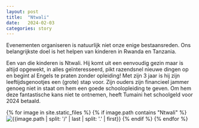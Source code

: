 ```yaml
---
layout: post
title:  "Ntwali"
date:   2024-02-03
categories: story
---
```


Evenementen organiseren is natuurlijk niet onze enige bestaansreden. Ons belangrijkste doel is het helpen van kinderen in Rwanda en Tanzania.

Een van die kinderen is Ntwali. Hij komt uit een eenvoudig gezin maar is altijd opgewekt, in alles geïnteresseerd, pikt razendsnel nieuwe dingen op en begint al Engels te praten zonder opleiding! Met zijn 3 jaar is hij zijn leeftijdsgenootjes een (grote) stap voor. Zijn ouders zijn financieel jammer genoeg niet in staat om hem een goede schoolopleiding te geven. Om hem deze fantastische kans niet te ontnemen, heeft Tumaini het schoolgeld voor 2024 betaald.

{% for image in site.static_files %}
{% if image.path contains "Ntwali" %}
<img src = "{{site.baseurl}}{{image.path}}" class = "post_img" alt = "{{image.path | split: '/' | last | split: '.' | first}}">
{% endif %}
{% endfor %}